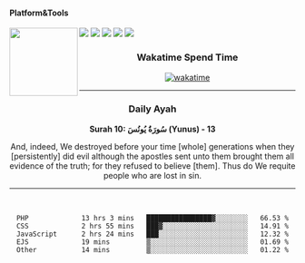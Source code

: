 #### Platform&Tools

[![](https://img.shields.io/badge/-NPM-cb3837?style=flat-square&logo=npm&logoColor=white)](https://npmjs.com/)
[![](https://img.shields.io/badge/PHP-777BB4?style=flat-square&logo=php&logoColor=white)](https://nodejs.org/)
[![](https://img.shields.io/badge/Julia-9558B2?style=flat-square&logo=julia&logoColor=white)](https://nodejs.org/)
<img src="https://avatars.githubusercontent.com/u/31664438?v=4" width="120" align="left">
[![](https://img.shields.io/badge/-Node.js-43853d?style=flat-square&logo=node.js&logoColor=ffffff)](https://nodejs.org/)
[![](https://img.shields.io/badge/Visual_Studio_Code-0078D4?style=flat-square&logo=visual%20studio%20code&logoColor=white)](https://nodejs.org/)

<center>
  
### Wakatime Spend Time 
  
[![wakatime](https://wakatime.com/badge/user/87646243-158a-4241-a3cb-668e1fa2dbb8.svg)](https://wakatime.com/@87646243-158a-4241-a3cb-668e1fa2dbb8)
               

_______ 
### Daily Ayah

<!--START_SECTION:quran-->

**Surah 10: سُورَةُ يُونُسَ (Yunus) - 13**

And, indeed, We destroyed before your time [whole] generations when they [persistently] did evil although the apostles sent unto them brought them all evidence of the truth; for they refused to believe [them]. Thus do We requite people who are lost in sin.
 <!--END_SECTION:quran-->

  
                       
                                             
_______

&nbsp;&nbsp;     &nbsp;&nbsp;    &nbsp;&nbsp;   &nbsp;&nbsp;
 
<!--START_SECTION:waka-->

```text
PHP             13 hrs 3 mins   ████████████████▓░░░░░░░░   66.53 %
CSS             2 hrs 55 mins   ███▓░░░░░░░░░░░░░░░░░░░░░   14.91 %
JavaScript      2 hrs 24 mins   ███░░░░░░░░░░░░░░░░░░░░░░   12.32 %
EJS             19 mins         ▒░░░░░░░░░░░░░░░░░░░░░░░░   01.69 %
Other           14 mins         ▒░░░░░░░░░░░░░░░░░░░░░░░░   01.22 %
```

<!--END_SECTION:waka-->
